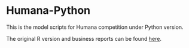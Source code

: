 # Humana-Python
This is the model scripts for Humana competition under Python version.

The original R version and business reports can be found [here](https://github.com/YiruGONG/Humana-competition).
